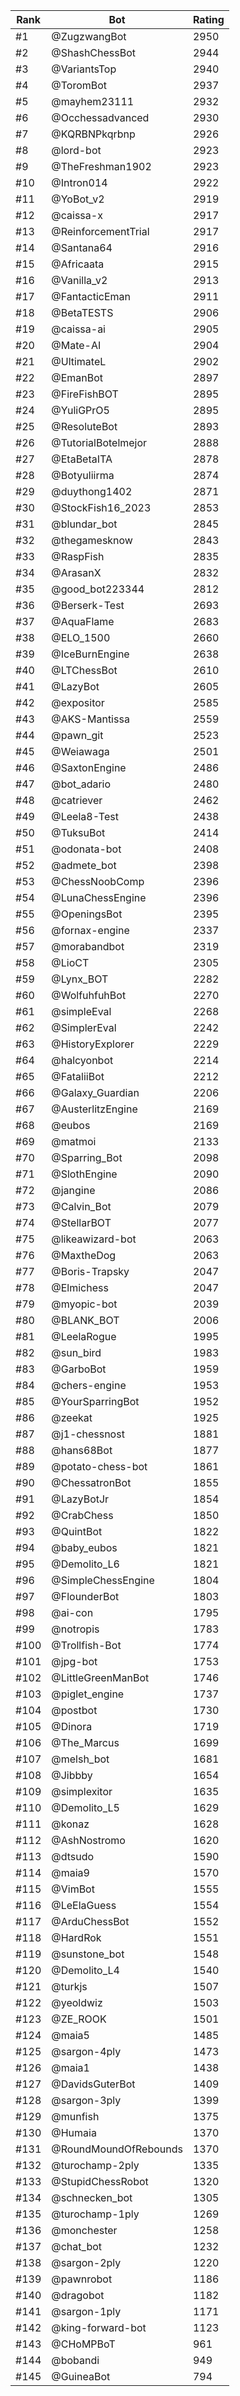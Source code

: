 Rank|Bot|Rating
---|---|---
#1|@ZugzwangBot|2950
#2|@ShashChessBot|2944
#3|@VariantsTop|2940
#4|@ToromBot|2937
#5|@mayhem23111|2932
#6|@Occhessadvanced|2930
#7|@KQRBNPkqrbnp|2926
#8|@lord-bot|2923
#9|@TheFreshman1902|2923
#10|@Intron014|2922
#11|@YoBot_v2|2919
#12|@caissa-x|2917
#13|@ReinforcementTrial|2917
#14|@Santana64|2916
#15|@Africaata|2915
#16|@Vanilla_v2|2913
#17|@FantacticEman|2911
#18|@BetaTESTS|2906
#19|@caissa-ai|2905
#20|@Mate-AI|2904
#21|@UltimateL|2902
#22|@EmanBot|2897
#23|@FireFishBOT|2895
#24|@YuliGPrO5|2895
#25|@ResoluteBot|2893
#26|@TutorialBotelmejor|2888
#27|@EtaBetaITA|2878
#28|@Botyuliirma|2874
#29|@duythong1402|2871
#30|@StockFish16_2023|2853
#31|@blundar_bot|2845
#32|@thegamesknow|2843
#33|@RaspFish|2835
#34|@ArasanX|2832
#35|@good_bot223344|2812
#36|@Berserk-Test|2693
#37|@AquaFlame|2683
#38|@ELO_1500|2660
#39|@IceBurnEngine|2638
#40|@LTChessBot|2610
#41|@LazyBot|2605
#42|@expositor|2585
#43|@AKS-Mantissa|2559
#44|@pawn_git|2523
#45|@Weiawaga|2501
#46|@SaxtonEngine|2486
#47|@bot_adario|2480
#48|@catriever|2462
#49|@Leela8-Test|2438
#50|@TuksuBot|2414
#51|@odonata-bot|2408
#52|@admete_bot|2398
#53|@ChessNoobComp|2396
#54|@LunaChessEngine|2396
#55|@OpeningsBot|2395
#56|@fornax-engine|2337
#57|@morabandbot|2319
#58|@LioCT|2305
#59|@Lynx_BOT|2282
#60|@WolfuhfuhBot|2270
#61|@simpleEval|2268
#62|@SimplerEval|2242
#63|@HistoryExplorer|2229
#64|@halcyonbot|2214
#65|@FataliiBot|2212
#66|@Galaxy_Guardian|2206
#67|@AusterlitzEngine|2169
#68|@eubos|2169
#69|@matmoi|2133
#70|@Sparring_Bot|2098
#71|@SlothEngine|2090
#72|@jangine|2086
#73|@Calvin_Bot|2079
#74|@StellarBOT|2077
#75|@likeawizard-bot|2063
#76|@MaxtheDog|2063
#77|@Boris-Trapsky|2047
#78|@Elmichess|2047
#79|@myopic-bot|2039
#80|@BLANK_BOT|2006
#81|@LeelaRogue|1995
#82|@sun_bird|1983
#83|@GarboBot|1959
#84|@chers-engine|1953
#85|@YourSparringBot|1952
#86|@zeekat|1925
#87|@j1-chessnost|1881
#88|@hans68Bot|1877
#89|@potato-chess-bot|1861
#90|@ChessatronBot|1855
#91|@LazyBotJr|1854
#92|@CrabChess|1850
#93|@QuintBot|1822
#94|@baby_eubos|1821
#95|@Demolito_L6|1821
#96|@SimpleChessEngine|1804
#97|@FlounderBot|1803
#98|@ai-con|1795
#99|@notropis|1783
#100|@Trollfish-Bot|1774
#101|@jpg-bot|1753
#102|@LittleGreenManBot|1746
#103|@piglet_engine|1737
#104|@postbot|1730
#105|@Dinora|1719
#106|@The_Marcus|1699
#107|@melsh_bot|1681
#108|@Jibbby|1654
#109|@simplexitor|1635
#110|@Demolito_L5|1629
#111|@konaz|1628
#112|@AshNostromo|1620
#113|@dtsudo|1590
#114|@maia9|1570
#115|@VimBot|1555
#116|@LeElaGuess|1554
#117|@ArduChessBot|1552
#118|@HardRok|1551
#119|@sunstone_bot|1548
#120|@Demolito_L4|1540
#121|@turkjs|1507
#122|@yeoldwiz|1503
#123|@ZE_ROOK|1501
#124|@maia5|1485
#125|@sargon-4ply|1473
#126|@maia1|1438
#127|@DavidsGuterBot|1409
#128|@sargon-3ply|1399
#129|@munfish|1375
#130|@Humaia|1370
#131|@RoundMoundOfRebounds|1370
#132|@turochamp-2ply|1335
#133|@StupidChessRobot|1320
#134|@schnecken_bot|1305
#135|@turochamp-1ply|1269
#136|@monchester|1258
#137|@chat_bot|1232
#138|@sargon-2ply|1220
#139|@pawnrobot|1186
#140|@dragobot|1182
#141|@sargon-1ply|1171
#142|@king-forward-bot|1123
#143|@CHoMPBoT|961
#144|@bobandi|949
#145|@GuineaBot|794
